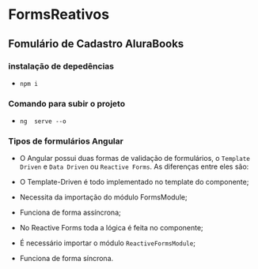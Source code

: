 # FormsReativos

## Fomulário de Cadastro AluraBooks

### instalação de depedências 

- `npm i`

### Comando para subir o projeto 

- `ng  serve --o`

### Tipos de formulários Angular

- O Angular possui duas formas de validação de formulários, o `Template Driven` e `Data Driven` ou `Reactive Forms`. As diferenças entre eles são:

- O Template-Driven é todo implementado no template do componente;
- Necessita da importação do módulo FormsModule;
- Funciona de forma assíncrona;
- No Reactive Forms toda a lógica é feita no componente;
- É necessário importar o módulo `ReactiveFormsModule`;
- Funciona de forma síncrona.